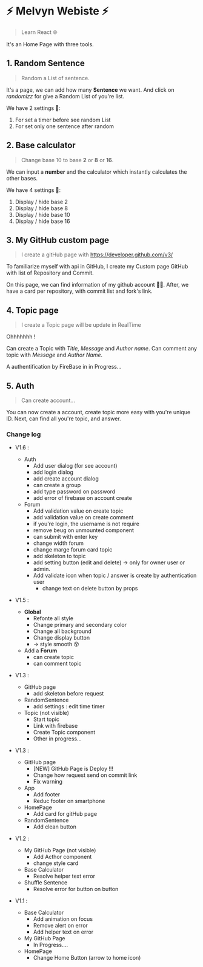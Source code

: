 # ⚡️ Melvyn Webiste ⚡️

> Learn React 🌐

It's an Home Page with three tools.

## 1. Random Sentence 

> Random a List of sentence.

It's a page, we can add how many **Sentence** we want. And click on *randomizz* for give a Random List of you're list.

We have 2 settings 🔧:
1. For set a timer before see random List
2. For set only one sentence after random

## 2. Base calculator

> Change base 10 to base **2** or **8** or **16**.

We can input a **number** and the calculator which instantly calculates the other bases.     

We have 4 settings 🔧:

1. Display / hide base 2 
2. Display / hide base 8 
3. Display / hide base 10
4. Display / hide base 16

## 3. My GitHub custom page

> I create a gitHub page with https://developer.github.com/v3/

To familiarize myself with api in GitHub, I create my Custom page GitHub with list of Repository and Commit. 

On this page, we can find information of my github account 👨‍💻.
After, we have a card per repository, with commit list and fork's link.

## 4. Topic page

> I create a Topic page will be update in RealTime

Ohhhhhhh !

Can create a Topic with *Title*, *Message* and *Author name*.
Can comment any topic with *Message* and *Author Name*.

A authentification by FireBase in in Progress...
 
## 5. Auth

> Can create account...

You can now create a account, create topic more easy with you're unique ID.
Next, can find all you're topic, and answer. 
### Change log

* V1.6 :
    * Auth
        * Add user dialog (for see account)
        * add login dialog
        * add create account dialog
        * can create a group
        * add type password on password
        * add error of firebase on account create 
    * Forum
        * Add validation value on create topic
        * add validation value on create comment
        * if you're login, the username is not require
        * remove beug on unmounted component
        * can submit with enter key
        * change width forum
        * change marge forum card topic
        * add skeleton to topic
        * add setting button (edit and delete) -> only for owner user or admin.
        * Add validate icon when topic / answer is create by authentication user
            * change text on delete button by props

* V1.5 : 
    * **Global**
        * Refonte all style
        * Change primary and secondary color
        * Change all background
        * Change display button
        * -> style smooth 😮
    * Add a **Forum**
        * can create topic
        * can comment topic

* V1.3 : 
    * GitHub page
        * add skeleton before request
    * RandomSentence
        * add settings : edit time timer 
    * Topic (not visible)
        * Start topic
        * Link with firebase
        * Create Topic component
        * Other in progress...

* V1.3 : 
    * GitHub page
        * [NEW] GitHub Page is Deploy !!!
        * Change how request send on commit link
        * Fix warning
    * App 
        * Add footer
        * Reduc footer on smartphone
    * HomePage
        * Add card for gitHub page
    * RandomSentence
        * Add clean button

* V1.2 : 
    * My GitHub Page (not visible)
        * Add Acthor component 
        * change style card 
    * Base Calculator
        * Resolve helper text error
    * Shuffle Sentence
        * Resolve error for button on button


* V1.1 : 
    * Base Calculator
        * Add animation on focus
        * Remove alert on error
        * Add helper text on error
    * My GitHub Page
        * In Progress....
    * HomePage
        * Change Home Button (arrow to home icon)
